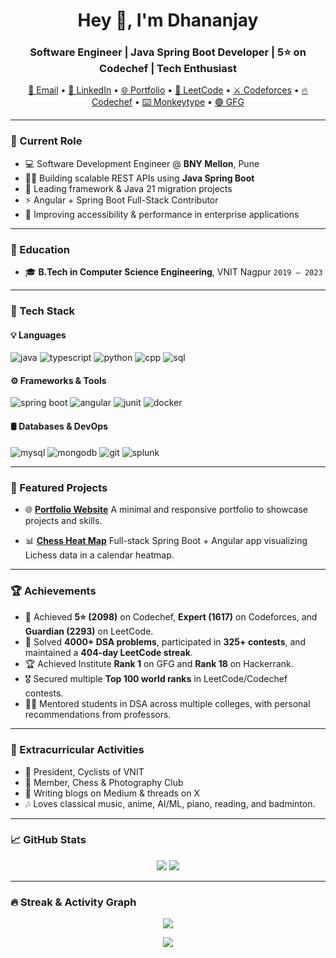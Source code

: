 <h1 align="center">Hey 👋, I'm Dhananjay</h1>
<h3 align="center">Software Engineer | Java Spring Boot Developer | 5⭐ on Codechef | Tech Enthusiast</h3>

<p align="center">
  <a href="mailto:dhananjaydhawle2000@gmail.com">📧 Email</a> •
  <a href="https://linkedin.com/in/dhananjay-dhawale-829659198/">💼 LinkedIn</a> •
  <a href="https://dhananjay-dhawale.github.io/Portfolio/">🌐 Portfolio</a> •
  <a href="https://leetcode.com/u/piudpie/">🧠 LeetCode</a> •
  <a href="https://codeforces.com/profile/djay24">⚔️ Codeforces</a> •
  <a href="https://www.codechef.com/users/piudpie">🔥 Codechef</a> •
  <a href="https://monkeytype.com/profile/djayMonkey">⌨️ Monkeytype</a> •
  <a href="https://www.geeksforgeeks.org/user/chessnoobdj/">🟢 GFG</a>
</p>

---

### 💼 Current Role

- 💻 Software Development Engineer @ **BNY Mellon**, Pune
- 👨‍💻 Building scalable REST APIs using **Java Spring Boot**
- 🔁 Leading framework & Java 21 migration projects
- ⚡ Angular + Spring Boot Full-Stack Contributor
- 🧪 Improving accessibility & performance in enterprise applications

---

### 🧠 Education

- 🎓 **B.Tech in Computer Science Engineering**,
  VNIT Nagpur
  `2019 – 2023`

---

### 🚀 Tech Stack

#### 💡 Languages
![java](https://img.shields.io/badge/java-%23ED8B00.svg?style=for-the-badge&logo=openjdk&logoColor=white)
![typescript](https://img.shields.io/badge/typescript-%23007ACC.svg?style=for-the-badge&logo=typescript&logoColor=white)
![python](https://img.shields.io/badge/python-%233776AB.svg?style=for-the-badge&logo=python&logoColor=white)
![cpp](https://img.shields.io/badge/c++-%2300599C.svg?style=for-the-badge&logo=c%2B%2B&logoColor=white)
![sql](https://img.shields.io/badge/sql-%23007396.svg?style=for-the-badge&logo=mysql&logoColor=white)

#### ⚙️ Frameworks & Tools
![spring boot](https://img.shields.io/badge/springboot-%236DB33F.svg?style=for-the-badge&logo=springboot&logoColor=white)
![angular](https://img.shields.io/badge/angular-%23DD0031.svg?style=for-the-badge&logo=angular&logoColor=white)
![junit](https://img.shields.io/badge/junit-%2325A162.svg?style=for-the-badge&logo=junit5&logoColor=white)
![docker](https://img.shields.io/badge/docker-%230db7ed.svg?style=for-the-badge&logo=docker&logoColor=white)

#### 🛢 Databases & DevOps
![mysql](https://img.shields.io/badge/mysql-%2300f.svg?style=for-the-badge&logo=mysql&logoColor=white)
![mongodb](https://img.shields.io/badge/mongodb-%234ea94b.svg?style=for-the-badge&logo=mongodb&logoColor=white)
![git](https://img.shields.io/badge/git-%23F05033.svg?style=for-the-badge&logo=git&logoColor=white)
![splunk](https://img.shields.io/badge/splunk-%23000000.svg?style=for-the-badge&logo=splunk&logoColor=white)

---

### 🧩 Featured Projects

- 🌐 [**Portfolio Website**](https://dhananjay-dhawale.github.io/Portfolio/)
  A minimal and responsive portfolio to showcase projects and skills.

- 📊 [**Chess Heat Map**](https://github.com/dhananjay-dhawale/chess-heatmap)
  Full-stack Spring Boot + Angular app visualizing Lichess data in a calendar heatmap.

---

### 🏆 Achievements

- 🏅 Achieved **5⭐ (2098)** on Codechef, **Expert (1617)** on Codeforces, and **Guardian (2293)** on LeetCode.
- 🥇 Solved **4000+ DSA problems**, participated in **325+ contests**, and maintained a **404-day LeetCode streak**.
- 🏆 Achieved Institute **Rank 1** on GFG and **Rank 18** on Hackerrank.
- 🎖️ Secured multiple **Top 100 world ranks** in LeetCode/Codechef contests.
- 🧑‍🏫 Mentored students in DSA across multiple colleges, with personal recommendations from professors.

---

### 🎯 Extracurricular Activities

- 🚴 President, Cyclists of VNIT
- 🎹 Member, Chess & Photography Club
- 📝 Writing blogs on Medium & threads on X
- 🎶 Loves classical music, anime, AI/ML, piano, reading, and badminton.

---

### 📈 GitHub Stats

<p align="center">
  <img src="https://github-readme-stats.vercel.app/api?username=dhananjay-dhawale&show_icons=true&theme=radical" />
  <img src="https://github-readme-stats.vercel.app/api/top-langs/?username=dhananjay-dhawale&layout=compact&theme=radical" />
</p>

---

### 🔥 Streak & Activity Graph

<p align="center">
  <img src="https://github-readme-streak-stats.herokuapp.com?user=dhananjay-dhawale&theme=radical&hide_border=true" />
</p>

<p align="center">
  <img src="https://github-readme-activity-graph.vercel.app/graph?username=dhananjay-dhawale&theme=react-dark" />
</p>
